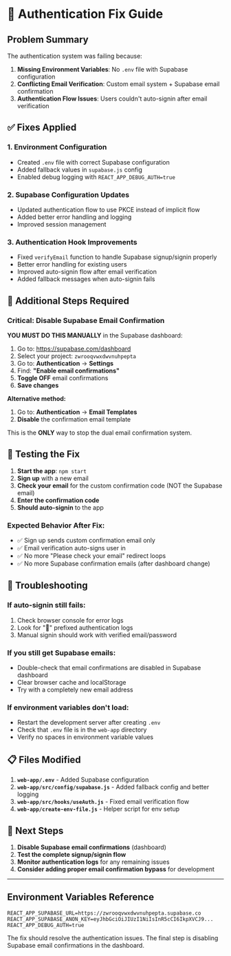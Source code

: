 # 🔐 Authentication Fix Guide

## Problem Summary
The authentication system was failing because:

1. **Missing Environment Variables**: No `.env` file with Supabase configuration
2. **Conflicting Email Verification**: Custom email system + Supabase email confirmation
3. **Authentication Flow Issues**: Users couldn't auto-signin after email verification

## ✅ Fixes Applied

### 1. Environment Configuration
- Created `.env` file with correct Supabase configuration
- Added fallback values in `supabase.js` config
- Enabled debug logging with `REACT_APP_DEBUG_AUTH=true`

### 2. Supabase Configuration Updates
- Updated authentication flow to use PKCE instead of implicit flow
- Added better error handling and logging
- Improved session management

### 3. Authentication Hook Improvements
- Fixed `verifyEmail` function to handle Supabase signup/signin properly
- Better error handling for existing users
- Improved auto-signin flow after email verification
- Added fallback messages when auto-signin fails

## 🔧 Additional Steps Required

### Critical: Disable Supabase Email Confirmation

**YOU MUST DO THIS MANUALLY** in the Supabase dashboard:

1. Go to: https://supabase.com/dashboard
2. Select your project: `zwrooqvwxdwvnuhpepta`
3. Go to: **Authentication** → **Settings**
4. Find: **"Enable email confirmations"**
5. **Toggle OFF** email confirmations
6. **Save changes**

**Alternative method:**
1. Go to: **Authentication** → **Email Templates**
2. **Disable** the confirmation email template

This is the **ONLY** way to stop the dual email confirmation system.

## 🧪 Testing the Fix

1. **Start the app**: `npm start`
2. **Sign up** with a new email
3. **Check your email** for the custom confirmation code (NOT the Supabase email)
4. **Enter the confirmation code**
5. **Should auto-signin** to the app

### Expected Behavior After Fix:
- ✅ Sign up sends custom confirmation email only
- ✅ Email verification auto-signs user in
- ✅ No more "Please check your email" redirect loops
- ✅ No more Supabase confirmation emails (after dashboard change)

## 🐛 Troubleshooting

### If auto-signin still fails:
1. Check browser console for error logs
2. Look for "🔐" prefixed authentication logs
3. Manual signin should work with verified email/password

### If you still get Supabase emails:
- Double-check that email confirmations are disabled in Supabase dashboard
- Clear browser cache and localStorage
- Try with a completely new email address

### If environment variables don't load:
- Restart the development server after creating `.env`
- Check that `.env` file is in the `web-app` directory
- Verify no spaces in environment variable values

## 📋 Files Modified

1. **`web-app/.env`** - Added Supabase configuration
2. **`web-app/src/config/supabase.js`** - Added fallback config and better logging
3. **`web-app/src/hooks/useAuth.js`** - Fixed email verification flow
4. **`web-app/create-env-file.js`** - Helper script for env setup

## 🚀 Next Steps

1. **Disable Supabase email confirmations** (dashboard)
2. **Test the complete signup/signin flow**
3. **Monitor authentication logs** for any remaining issues
4. **Consider adding proper email confirmation bypass** for development

---

## Environment Variables Reference

```env
REACT_APP_SUPABASE_URL=https://zwrooqvwxdwvnuhpepta.supabase.co
REACT_APP_SUPABASE_ANON_KEY=eyJhbGciOiJIUzI1NiIsInR5cCI6IkpXVCJ9...
REACT_APP_DEBUG_AUTH=true
```

The fix should resolve the authentication issues. The final step is disabling Supabase email confirmations in the dashboard. 
